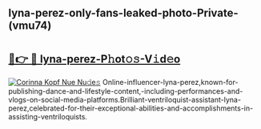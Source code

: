 ## lyna-perez-only-fans​-leaked-photo​-Private-(vmu74)


# <h2><a href="https://mediaupload.pro?title=lyna-perez&ref=git">🔗👉 🔴 lyna-perez-P𝚑ot𝚘𝚜-V𝚒d𝚎o</a></h2>

[![Corinna Kopf Nue Nu𝚍e𝚜](https://i.imgur.com/0qMVB7G.gif)](https://mediaupload.pro?title=lyna-perez&ref=git)
Online-influencer-lyna-perez,known-for-publishing-dance-and-lifestyle-content,-including-performances-and-vlogs-on-social-media-platforms.Brilliant-ventriloquist-assistant-lyna-perez,celebrated-for-their-exceptional-abilities-and-accomplishments-in-assisting-ventriloquists.  